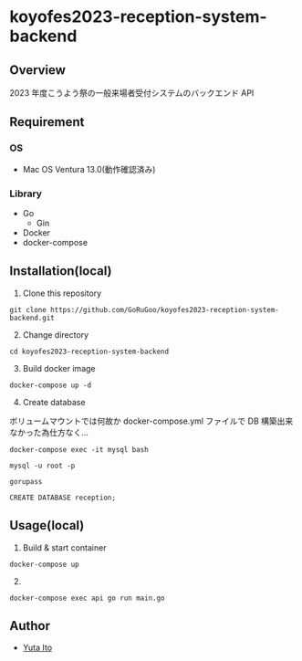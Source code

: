 # koyofes2023-reception-system-backend

## Overview

2023 年度こうよう祭の一般来場者受付システムのバックエンド API

## Requirement

### OS

- Mac OS Ventura 13.0(動作確認済み)

### Library

- Go
  - Gin
- Docker
- docker-compose

## Installation(local)

1. Clone this repository

```
git clone https://github.com/GoRuGoo/koyofes2023-reception-system-backend.git
```

2. Change directory

```
cd koyofes2023-reception-system-backend
```

3. Build docker image

```
docker-compose up -d
```

4. Create database

ボリュームマウントでは何故か docker-compose.yml ファイルで DB 構築出来なかった為仕方なく...

```
docker-compose exec -it mysql bash
```

```
mysql -u root -p
```

```
gorupass
```

```
CREATE DATABASE reception;
```

## Usage(local)

1. Build & start container

```
docker-compose up
```

2.

```
docker-compose exec api go run main.go
```

## Author

- [Yuta Ito](https://github.com/GoRuGoo)
